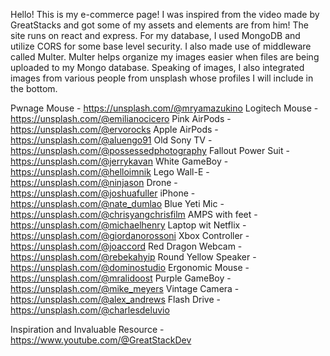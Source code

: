 Hello! This is my e-commerce page! I was inspired from the video made by GreatStacks and got some of my assets and elements are from him! The site runs on react and express. For my database, I used MongoDB and utilize CORS for some base level security. I also made use of middleware called Multer. Multer helps organize my images easier when files are being uploaded to my Mongo database. Speaking of images, I also integrated images from various people from unsplash whose profiles I will include in the bottom.

Pwnage Mouse - https://unsplash.com/@mryamazukino 
Logitech Mouse - https://unsplash.com/@emilianocicero 
Pink AirPods - https://unsplash.com/@ervorocks 
Apple AirPods - https://unsplash.com/@aluengo91 
Old Sony TV - https://unsplash.com/@possessedphotography 
Fallout Power Suit - https://unsplash.com/@jerrykavan 
White GameBoy - https://unsplash.com/@helloimnik 
Lego Wall-E - https://unsplash.com/@ninjason 
Drone - https://unsplash.com/@joshuafuller 
iPhone - https://unsplash.com/@nate_dumlao 
Blue Yeti Mic - https://unsplash.com/@chrisyangchrisfilm 
AMPS with feet - https://unsplash.com/@michaelhenry 
Laptop wit Netflix - https://unsplash.com/@giordanorossoni 
Xbox Controller - https://unsplash.com/@joaccord 
Red Dragon Webcam - https://unsplash.com/@rebekahyip 
Round Yellow Speaker - https://unsplash.com/@dominostudio 
Ergonomic Mouse - https://unsplash.com/@mralidoost 
Purple GameBoy - https://unsplash.com/@mike_meyers 
Vintage Camera - https://unsplash.com/@alex_andrews 
Flash Drive - https://unsplash.com/@charlesdeluvio

Inspiration and Invaluable Resource - https://www.youtube.com/@GreatStackDev